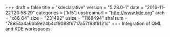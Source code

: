 +++
draft = false
title = "kdeclarative"
version = "5.28.0-1"
date = "2016-11-22T20:58:29"
categories = ['kf5']
upstreamurl = "http://www.kde.org"
arch = "x86_64"
size = "231492"
usize = "1168494"
sha1sum = "78e54a4a6bb9e24b4cf9088f6717a57f93f9121c"
+++
Integration of QML and KDE workspaces.